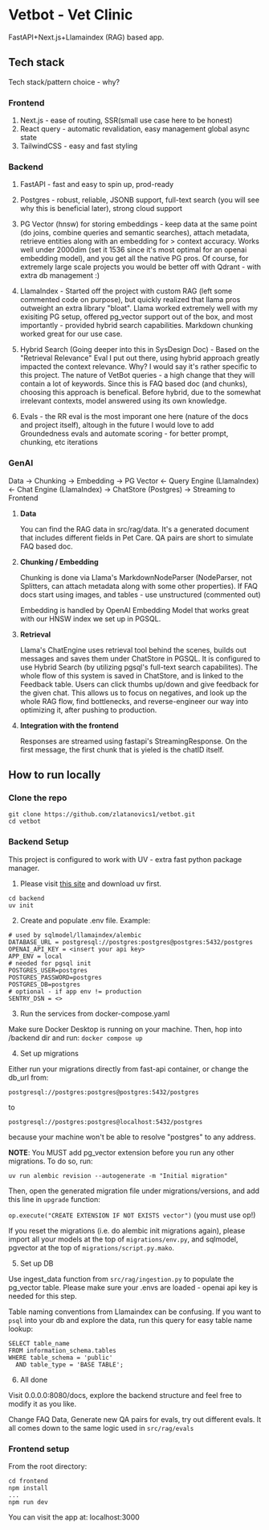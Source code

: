# Vetbot - Vet Clinic

FastAPI+Next.js+Llamaindex (RAG) based app.

## Tech stack

Tech stack/pattern choice - why?

### Frontend

1. Next.js - ease of routing, SSR(small use case here to be honest)
2. React query - automatic revalidation, easy management global async state
3. TailwindCSS - easy and fast styling

### Backend

1. FastAPI - fast and easy to spin up, prod-ready

2. Postgres - robust, reliable, JSONB support, full-text search (you will see why this is beneficial later), strong cloud support

3. PG Vector (hnsw) for storing embeddings - keep data at the same point (do joins, combine queries and semantic searches), attach metadata, retrieve entities along with an embedding for > context accuracy. Works well under 2000dim (set it 1536 since it's most optimal for an openai embedding model), and you get all the native PG pros. Of course, for extremely large scale projects you would be better off with Qdrant - with extra db management :)

4. LlamaIndex - Started off the project with custom RAG (left some commented code on purpose), but quickly realized that llama pros outweight an extra library "bloat". Llama worked extremely well with my exisiting PG setup, offered pg_vector support out of the box, and most importantly - provided hybrid search capabilities. Markdown chunking worked great for our use case.

5. Hybrid Search (Going deeper into this in SysDesign Doc) - Based on the "Retrieval Relevance" Eval I put out there, using hybrid approach greatly impacted the context relevance. Why? I would say it's rather specific to this project. The nature of VetBot queries - a high change that they will contain a lot of keywords. Since this is FAQ based doc (and chunks), choosing this approach is benefical. Before hybrid, due to the somewhat irrelevant contexts, model answered using its own knowledge.

6. Evals - the RR eval is the most imporant one here (nature of the docs and project itself), altough in the future I would love to add Groundedness evals and automate scoring - for better prompt, chunking, etc iterations

### GenAI

Data -> Chunking -> Embedding -> PG Vector <- Query Engine (LlamaIndex) <- Chat Engine (LlamaIndex) -> ChatStore (Postgres) -> Streaming to Frontend

1. **Data**

   You can find the RAG data in src/rag/data. It's a generated document that includes different fields in Pet Care. QA pairs are short to simulate FAQ based doc.

2. **Chunking / Embedding**

   Chunking is done via Llama's MarkdownNodeParser (NodeParser, not Splitters, can attach metadata along with some other properties). If FAQ docs start using images, and tables - use unstructured (commented out)

   Embedding is handled by OpenAI Embedding Model that works great with our HNSW index we set up in PGSQL.

3. **Retrieval**

   Llama's ChatEngine uses retrieval tool behind the scenes, builds out messages and saves them under ChatStore in PGSQL. It is configured to use Hybrid Search (by utilizing pgsql's full-text search capabilites). The whole flow of this system is saved in ChatStore, and is linked to the Feedback table. Users can click thumbs up/down and give feedback for the given chat. This allows us to focus on negatives, and look up the whole RAG flow, find bottlenecks, and reverse-engineer our way into optimizing it, after pushing to production.

4. **Integration with the frontend**

   Responses are streamed using fastapi's StreamingResponse. On the first message, the first chunk that is yieled is the chatID itself.

## How to run locally

### Clone the repo

```
git clone https://github.com/zlatanovics1/vetbot.git
cd vetbot
```

### Backend Setup

This project is configured to work with UV - extra fast python package manager.

1. Please visit [this site](https://docs.astral.sh/uv/getting-started/installation/#installation-methods) and download uv first.

```
cd backend
uv init
```

2. Create and populate .env file.
   Example:

```
# used by sqlmodel/llamaindex/alembic
DATABASE_URL = postgresql://postgres:postgres@postgres:5432/postgres
OPENAI_API_KEY = <insert your api key>
APP_ENV = local
# needed for pgsql init
POSTGRES_USER=postgres
POSTGRES_PASSWORD=postgres
POSTGRES_DB=postgres
# optional - if app env != production
SENTRY_DSN = <>
```

3. Run the services from docker-compose.yaml

Make sure Docker Desktop is running on your machine. Then, hop into /backend dir and run:
`docker compose up`

4. Set up migrations

Either run your migrations directly from fast-api container, or change the db_url from:

`postgresql://postgres:postgres@postgres:5432/postgres`

to

`postgresql://postgres:postgres@localhost:5432/postgres`

because your machine won't be able to resolve "postgres" to any address.

**NOTE**: You MUST add pg_vector extension before you run any other migrations. To do so, run:

```
uv run alembic revision --autogenerate -m "Initial migration"
```

Then, open the generated migration file under migrations/versions, and add this line in `upgrade` function:

`op.execute("CREATE EXTENSION IF NOT EXISTS vector")` (you must use op!)

If you reset the migrations (i.e. do alembic init migrations again), please import all your models at the top of `migrations/env.py`, and sqlmodel, pgvector at the top of `migrations/script.py.mako`.

5. Set up DB

Use ingest_data function from `src/rag/ingestion.py` to populate the pg_vector table. Please make sure your .envs are loaded - openai api key is needed for this step.

Table naming conventions from Llamaindex can be confusing. If you want to `psql` into your db and explore the data, run this query for easy table name lookup:

```
SELECT table_name
FROM information_schema.tables
WHERE table_schema = 'public'
  AND table_type = 'BASE TABLE';
```

6. All done

Visit 0.0.0.0:8080/docs, explore the backend structure and feel free to modify it as you like.

Change FAQ Data, Generate new QA pairs for evals, try out different evals. It all comes down to the same logic used in `src/rag/evals`

### Frontend setup

From the root directory:

```
cd frontend
npm install
...
npm run dev
```

You can visit the app at: localhost:3000
